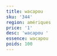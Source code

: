 ```yaml
---
title: wacapou 
sku: '344'
region: amériques
price: '1'
desc: 'wacapou '
essence: wacapou 
poids: 100
---
```

